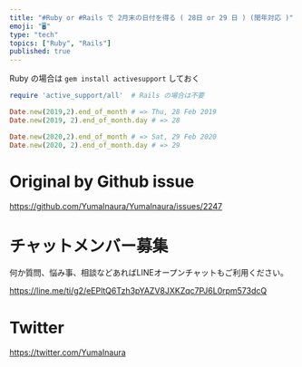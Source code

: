 ```yaml
---
title: "#Ruby or #Rails で 2月末の日付を得る ( 28日 or 29 日 ) (閏年対応 )"
emoji: "🖥"
type: "tech"
topics: ["Ruby", "Rails"]
published: true
---
```


Ruby の場合は `gem install activesupport` しておく

```rb
require 'active_support/all'  # Rails の場合は不要

Date.new(2019,2).end_of_month # => Thu, 28 Feb 2019
Date.new(2019, 2).end_of_month.day # => 28

Date.new(2020,2).end_of_month # => Sat, 29 Feb 2020
Date.new(2020, 2).end_of_month.day # => 29
```

# Original by Github issue

https://github.com/YumaInaura/YumaInaura/issues/2247








<!-- Update From Qiita API -->

# チャットメンバー募集


何か質問、悩み事、相談などあればLINEオープンチャットもご利用ください。

https://line.me/ti/g2/eEPltQ6Tzh3pYAZV8JXKZqc7PJ6L0rpm573dcQ





# Twitter


https://twitter.com/YumaInaura


<!-- Update From Qiita API -->



